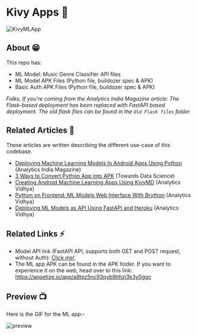 # Kivy Apps 📲

![KivyMLApp](https://socialify.git.ci/kaustubhgupta/KivyMLApp/image?language=1&theme=Light&stargazers=1&description=1&pulls=1&issues=1&forks=1&owner=1)

## About 😁
This repo has:
- ML Model: Music Genre Classifier API files
- ML Model APK Files (Python file, buildozer spec & APK)
- Basic Auth APK Files (Python file, buildozer spec & APK)

_Folks, If you're coming from the Analytics India Magazine article: The Flask-based deployment has been replaced with FastAPI based deployment. The old flask files can be found in the `Old Flask files` folder_

## Related Articles 📜

These articles are written describing the different use-case of this codebase.

- [Deploying Machine Learning Models In Android Apps Using Python](https://analyticsindiamag.com/deploying-machine-learning-models-in-android-apps-using-python/) (Analytics India Magazine)
- [3 Ways to Convert Python App into APK](https://towardsdatascience.com/3-ways-to-convert-python-app-into-apk-77f4c9cd55af) (Towards Data Science)
- [Creating Android Machine Learning Apps Using KivyMD](https://www.analyticsvidhya.com/blog/2021/06/creating-android-ml-app-kivymd/) (Analytics Vidhya)
- [Python on Frontend: ML Models Web Interface With Brython](https://www.analyticsvidhya.com/blog/2021/07/python-on-frontend-ml-models-web-interface-with-brython/) (Analytics Vidhya)
- [Deploying ML Models as API Using FastAPI and Heroku](https://www.analyticsvidhya.com/blog/2021/06/deploying-ml-models-as-api-using-fastapi-and-heroku/) (Analytics Vidhya)

## Related Links ⚡

- Model API link (FastAPI API, supports both GET and POST request, without Auth): [Click me!](https://kivymlapp.herokuapp.com/)
- The ML app APK can be found in the APK folder. If you want to experience it on the web, head over to this link: https://appetize.io/app/a8tez5nc93qyb9hhzj3k3y0ggc

## Preview 📺

Here is the GIF for the ML app:-

![preview](preview.gif)

